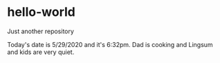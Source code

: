 # hello-world
Just another repository


Today's date is 5/29/2020 and it's 6:32pm.  Dad is cooking and Lingsum and kids are very quiet.
